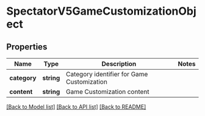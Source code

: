 # SpectatorV5GameCustomizationObject

## Properties
Name | Type | Description | Notes
------------ | ------------- | ------------- | -------------
**category** | **string** | Category identifier for Game Customization | 
**content** | **string** | Game Customization content | 

[[Back to Model list]](../README.md#documentation-for-models) [[Back to API list]](../README.md#documentation-for-api-endpoints) [[Back to README]](../README.md)


